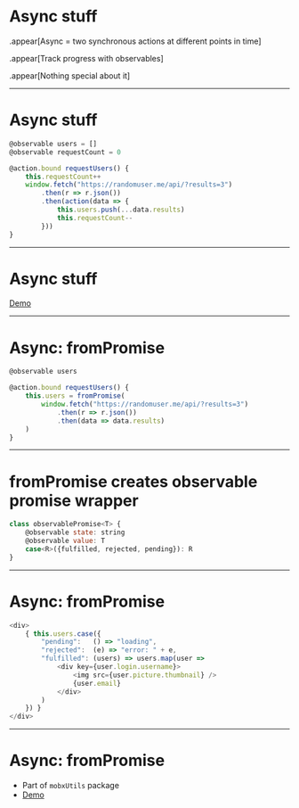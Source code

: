 # Async stuff

.appear[Async = two synchronous actions at different points in time]

.appear[Track progress with observables]

.appear[Nothing special about it]

---

# Async stuff

```javascript
@observable users = []
@observable requestCount = 0

@action.bound requestUsers() {
    this.requestCount++
    window.fetch("https://randomuser.me/api/?results=3")
        .then(r => r.json())
        .then(action(data => {
            this.users.push(...data.results)
            this.requestCount--
        }))
}
```
---

# Async stuff

[Demo](https://jsfiddle.net/mweststrate/a8az1nnj/3/)

---

# Async: fromPromise

```javascript
@observable users

@action.bound requestUsers() {
    this.users = fromPromise(
        window.fetch("https://randomuser.me/api/?results=3")
            .then(r => r.json())
            .then(data => data.results)
    )
}
```

---

# fromPromise creates observable promise wrapper

```javascript
class observablePromise<T> {
    @observable state: string
    @observable value: T
    case<R>({fulfilled, rejected, pending}): R
}
```

---

# Async: fromPromise

```javascript
<div>
    { this.users.case({
        "pending":   () => "loading",
        "rejected":  (e) => "error: " + e,
        "fulfilled": (users) => users.map(user =>
            <div key={user.login.username}>
                <img src={user.picture.thumbnail} />
                {user.email}
            </div>
        )
    }) }
</div>
```

---

# Async: fromPromise

* Part of `mobxUtils` package
* [Demo](https://jsfiddle.net/mweststrate/3LvnpLpg/)

